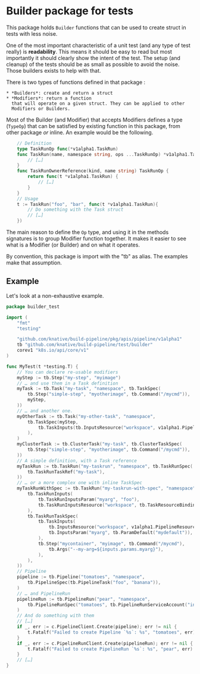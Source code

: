 # Builder package for tests

This package holds `Builder` functions that can be used to create struct in
tests with less noise.

One of the most important characteristic of a unit test (and any type of test
really) is **readability**. This means it should be easy to read but most
importantly it should clearly show the intent of the test. The setup (and
cleanup) of the tests should be as small as possible to avoid the noise. Those
builders exists to help with that.

There is two types of functions defined in that package :

    * *Builders*: create and return a struct
    * *Modifiers*: return a function
      that will operate on a given struct. They can be applied to other
      Modifiers or Builders.

Most of the Builder (and Modifier) that accepts Modifiers defines a type
(`TypeOp`) that can be satisfied by existing function in this package, from
other package _or_ inline. An example would be the following.

```go
	// Definition
	type TaskRunOp func(*v1alpha1.TaskRun)
	func TaskRun(name, namespace string, ops ...TaskRunOp) *v1alpha1.TaskRun {
		// […]
	}
	func TaskRunOwnerReference(kind, name string) TaskRunOp {
		return func(t *v1alpha1.TaskRun) {
			// […]
		}
	}
	// Usage
	t := TaskRun("foo", "bar", func(t *v1alpha1.TaskRun){
		// Do something with the Task struct
		// […]
	})
```

The main reason to define the `Op` type, and using it in the methods signatures
is to group Modifier function together. It makes it easier to see what is a
Modifier (or Builder) and on what it operates.

By convention, this package is import with the "tb" as alias. The examples make
that assumption.

## Example

Let's look at a non-exhaustive example.

```go
package builder_test

import (
	"fmt"
	"testing"

	"github.com/knative/build-pipeline/pkg/apis/pipeline/v1alpha1"
	tb "github.com/knative/build-pipeline/test/builder"
	corev1 "k8s.io/api/core/v1"
)

func MyTest(t *testing.T) {
	// You can declare re-usable modifiers
	myStep := tb.Step("my-step", "myimage")
	// … and use them in a Task definition
	myTask := tb.Task("my-task", "namespace", tb.TaskSpec(
		tb.Step("simple-step", "myotherimage", tb.Command("/mycmd")),
		myStep,
	))
	// … and another one.
	myOtherTask := tb.Task("my-other-task", "namespace",
		tb.TaskSpec(myStep,
			tb.TaskInputs(tb.InputsResource("workspace", v1alpha1.PipelineResourceTypeGit)),
		),
	)
    myClusterTask := tb.ClusterTask("my-task", tb.ClusterTaskSpec(
		tb.Step("simple-step", "myotherimage", tb.Command("/mycmd")),
	))
	// A simple definition, with a Task reference
	myTaskRun := tb.TaskRun("my-taskrun", "namespace", tb.TaskRunSpec(
		tb.TaskRunTaskRef("my-task"),
	))
	// … or a more complex one with inline TaskSpec
	myTaskRunWithSpec := tb.TaskRun("my-taskrun-with-spec", "namespace", tb.TaskRunSpec(
		tb.TaskRunInputs(
			tb.TaskRunInputsParam("myarg", "foo"),
			tb.TaskRunInputsResource("workspace", tb.TaskResourceBindingRef("git-resource")),
		),
		tb.TaskRunTaskSpec(
			tb.TaskInputs(
				tb.InputsResource("workspace", v1alpha1.PipelineResourceTypeGit),
				tb.InputsParam("myarg", tb.ParamDefault("mydefault")),
			),
			tb.Step("mycontainer", "myimage", tb.Command("/mycmd"),
				tb.Args("--my-arg=${inputs.params.myarg}"),
			),
		),
	))
	// Pipeline
	pipeline := tb.Pipeline("tomatoes", "namespace",
		tb.PipelineSpec(tb.PipelineTask("foo", "banana")),
	)
	// … and PipelineRun
	pipelineRun := tb.PipelineRun("pear", "namespace",
		tb.PipelineRunSpec("tomatoes", tb.PipelineRunServiceAccount("inexistent")),
	)
	// And do something with them
	// […]
	if _, err := c.PipelineClient.Create(pipeline); err != nil {
		t.Fatalf("Failed to create Pipeline `%s`: %s", "tomatoes", err)
	}
	if _, err := c.PipelineRunClient.Create(pipelineRun); err != nil {
		t.Fatalf("Failed to create PipelineRun `%s`: %s", "pear", err)
	}
	// […]
}
```
